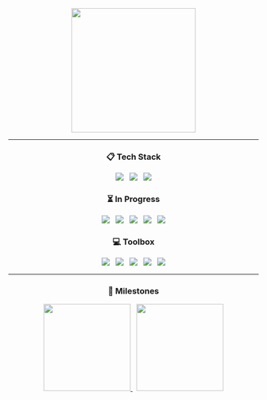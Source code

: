 <div align="center" style="font-size: 0;">
    <a href="https://github.com/decoyer">
        <img height=250 align="center" src="https://capsule-render.vercel.app/api?type=waving&animation=fadeIn&color=gradient&height=240&section=footer&fontColor=ffffe4&text=Decoy%20the%20World!!&stroke=000000&strokeWidth=2&fontSize=60&fontAlign=70&fontAlignY=70&desc=🦆&descSize=60&descAlign=80&descAlignY=20"/>
    </a>
</div>

<hr>

<h3 align="center">📋 Tech Stack</h3>
<div align="center">
    <img src="https://img.shields.io/badge/java-%23ED8B00.svg?style=for-the-badge&logo=openjdk&logoColor=white"/> &nbsp;
    <img src="https://img.shields.io/badge/python-3670A0?style=for-the-badge&logo=python&logoColor=ffdd54"/> &nbsp;
    <img src="https://img.shields.io/badge/Solidity-%23363636.svg?style=for-the-badge&logo=solidity&logoColor=white"/>
</div>

<h3 align="center">⏳ In Progress</h3>
<div align="center">
    <img src="https://img.shields.io/badge/react-%2320232a.svg?style=for-the-badge&logo=react&logoColor=%2361DAFB"/> &nbsp;
    <img src="https://img.shields.io/badge/spring-%236DB33F.svg?style=for-the-badge&logo=spring&logoColor=white"/> &nbsp;
    <img src="https://img.shields.io/badge/docker-%230db7ed.svg?style=for-the-badge&logo=docker&logoColor=white"/> &nbsp;
    <img src="https://img.shields.io/badge/rust-%23000000.svg?style=for-the-badge&logo=rust&logoColor=white"/> &nbsp;
    <img src="https://img.shields.io/badge/go-%2300ADD8.svg?style=for-the-badge&logo=go&logoColor=white"/>
</div>

<h3 align="center">💻 Toolbox</h3>
<div align="center">
    <img src="https://img.shields.io/badge/VS%20Code-0078d7.svg?style=for-the-badge&logo=visual-studio-code&logoColor=white"/> &nbsp;
    <img src="https://img.shields.io/badge/github-%23121011.svg?style=for-the-badge&logo=github&logoColor=white"/> &nbsp;
    <img src="https://img.shields.io/badge/git-%23F05033.svg?style=for-the-badge&logo=git&logoColor=white"/> &nbsp;
    <img src="https://img.shields.io/badge/Notion-%23000000.svg?style=for-the-badge&logo=notion&logoColor=white"/> &nbsp;
    <img src="https://img.shields.io/badge/Slack-4A154B?style=for-the-badge&logo=slack&logoColor=white"/>
</div>

<hr>

<h3 align="center">🏃 Milestones</h3>
<div align="center">
    <a href="https://solved.ac/profile/decoyer">
        <img height="175" src="http://mazassumnida.wtf/api/v2/generate_badge?boj=decoyer"/>
    </a> &nbsp;
    <!--
    <a href="https://solved.ac/profile/decoyer">
      <img height="175" src="http://mazandi.herokuapp.com/api?handle=decoyer&theme=dark"/>
    </a> &nbsp;
      -->
    <a href="https://leetcode.com/u/decoyer">
        <img height="175"
            src="https://leetcard.jacoblin.cool/decoyer?theme=nord&font=Roboto&border=0&radius=20&animation=true"/>
    </a>
</div>
